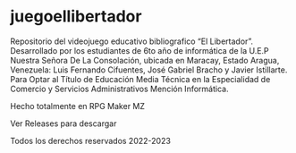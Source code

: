 # juegoellibertador
Repositorio del videojuego educativo bibliografico “El Libertador”. Desarrollado por los estudiantes de 6to año de informática de la U.E.P Nuestra Señora De La Consolación, ubicada en Maracay, Estado Aragua, Venezuela: Luis Fernando Cifuentes, José Gabriel Bracho y Javier Istillarte. Para Optar al Título de Educación Media Técnica en la Especialidad de Comercio y Servicios Administrativos Mención Informática.

Hecho totalmente en RPG Maker MZ

Ver Releases para descargar

Todos los derechos reservados 2022-2023
